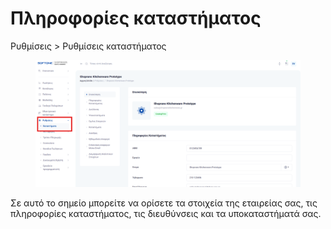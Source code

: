 # Πληροφορίες καταστήματος

Ρυθμίσεις > Ρυθμίσεις καταστήματος

<figure><img src="../../.gitbook/assets/image (11).png" alt=""><figcaption></figcaption></figure>

Σε αυτό το σημείο μπορείτε να ορίσετε τα στοιχεία της εταιρείας σας, τις πληροφορίες καταστήματος, τις διευθύνσεις και τα υποκαταστήματά σας.
